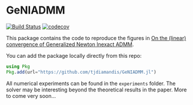 # GeNIADMM

[![Build Status](https://github.com/tjdiamandis/GeNIADMM.jl/actions/workflows/CI.yml/badge.svg?branch=main)](https://github.com/tjdiamandis/GeNIADMM.jl/actions/workflows/CI.yml?query=branch%3Amain)
[![codecov](https://codecov.io/gh/tjdiamandis/GeNIADMM.jl/branch/main/graph/badge.svg?token=QC5TKORCG1)](https://codecov.io/gh/tjdiamandis/GeNIADMM.jl)

This package contains the code to reproduce the figures in 
[On the (linear) convergence of Generalized Newton Inexact ADMM](https://arxiv.org/abs/2302.03863). 

You can add the package locally directly from this repo:
```julia
using Pkg
Pkg.add(url="https://github.com/tjdiamandis/GeNIADMM.jl")
```

All numerical experiments can be found in the `experiments` folder.
The solver may be interesting beyond the theoretical results in the paper.
More to come very soon...
